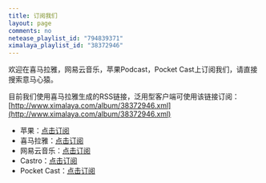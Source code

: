 ```yaml
---
title: 订阅我们
layout: page
comments: no
netease_playlist_id: "794839371"
ximalaya_playlist_id: "38372946"
---
```


欢迎在喜马拉雅，网易云音乐，苹果Podcast，Pocket Cast上订阅我们，请直接搜索意马心猿。

目前我们使用喜马拉雅生成的RSS链接，泛用型客户端可使用该链接订阅：
[http://www.ximalaya.com/album/38372946.xml](http://www.ximalaya.com/album/38372946.xml)

- 苹果：[点击订阅](https://podcasts.apple.com/us/podcast/%E6%84%8F%E9%A9%AC%E5%BF%83%E7%8C%BF/id1517350417)
- 喜马拉雅：[点击订阅](https://www.ximalaya.com/keji/38372946/)
- 网易云音乐：[点击订阅](https://music.163.com/#/djradio?id=794839371)
- Castro：[点击订阅](https://castro.fm/itunes/1517350417)
- Pocket Cast：[点击订阅](https://pca.st/podcast/72162a50-a7d7-0138-e689-0acc26574db2)

